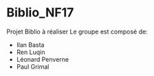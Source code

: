 # Biblio_NF17
Projet Biblio à réaliser
Le groupe est composé de:
- Ilan Basta
- Ren Luqin
- Léonard Penverne
- Paul Grimal

